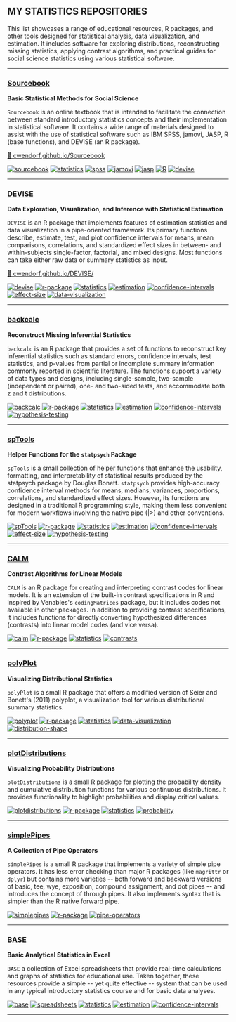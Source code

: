 ## MY STATISTICS REPOSITORIES

This list showcases a range of educational resources, R packages, and other tools designed for statistical analysis, data visualization, and estimation. It includes software for exploring distributions, reconstructing missing statistics, applying contrast algorithms, and practical guides for social science statistics using various statistical software.

---

### [Sourcebook](https://github.com/cwendorf/Sourcebook)

**Basic Statistical Methods for Social Science**

`Sourcebook` is an online textbook that is intended to facilitate the connection between standard introductory statistics concepts and their implementation in statistical software. It contains a wide range of materials designed to assist with the use of statistical software such as IBM SPSS, jamovi, JASP, R (base functions), and DEVISE (an R package).

[🔗 cwendorf.github.io/Sourcebook](https://cwendorf.github.io/Sourcebook)

[![sourcebook](https://img.shields.io/badge/sourcebook-ddf4ff?style=flat-rounded)](https://github.com/topics/sourcebook) 
[![statistics](https://img.shields.io/badge/statistics-ddf4ff?style=flat-rounded)](https://github.com/topics/statistics) 
[![spss](https://img.shields.io/badge/SPSS-ddf4ff?style=flat-rounded)](https://github.com/topics/spss) 
[![jamovi](https://img.shields.io/badge/jamovi-ddf4ff?style=flat-rounded)](https://github.com/topics/jamovi) 
[![jasp](https://img.shields.io/badge/JASP-ddf4ff?style=flat-rounded)](https://github.com/topics/jasp) 
[![R](https://img.shields.io/badge/R-ddf4ff?style=flat-rounded)](https://github.com/topics/r) 
[![devise](https://img.shields.io/badge/DEVISE-ddf4ff?style=flat-rounded)](https://github.com/topics/devise)

---

### [DEVISE](https://github.com/cwendorf/DEVISE)

**Data Exploration, Visualization, and Inference with Statistical Estimation**

`DEVISE` is an R package that implements features of estimation statistics and data visualization in a pipe-oriented framework. Its primary functions describe, estimate, test, and plot confidence intervals for means, mean comparisons, correlations, and standardized effect sizes in between- and within-subjects single-factor, factorial, and mixed designs. Most functions can take either raw data or summary statistics as input.

[🔗 cwendorf.github.io/DEVISE/](https://cwendorf.github.io/DEVISE/)

[![devise](https://img.shields.io/badge/devise-ddf4ff?style=flat-rounded)](https://github.com/topics/devise) 
[![r-package](https://img.shields.io/badge/r--package-ddf4ff?style=flat-rounded)](https://github.com/topics/r-package) 
[![statistics](https://img.shields.io/badge/statistics-ddf4ff?style=flat-rounded)](https://github.com/topics/statistics) 
[![estimation](https://img.shields.io/badge/estimation-ddf4ff?style=flat-rounded)](https://github.com/topics/estimation) 
[![confidence-intervals](https://img.shields.io/badge/confidence--intervals-ddf4ff?style=flat-rounded)](https://github.com/topics/confidence-intervals) 
[![effect-size](https://img.shields.io/badge/effect--size-ddf4ff?style=flat-rounded)](https://github.com/topics/effect-size) 
[![data-visualization](https://img.shields.io/badge/data--visualization-ddf4ff?style=flat-rounded)](https://github.com/topics/data-visualization)

---

### [backcalc](https://github.com/cwendorf/backcalc)

**Reconstruct Missing Inferential Statistics**

`backcalc` is an R package that provides a set of functions to reconstruct key inferential statistics such as standard errors, confidence intervals, test statistics, and p-values from partial or incomplete summary information commonly reported in scientific literature. The functions support a variety of data types and designs, including single-sample, two-sample (independent or paired), one- and two-sided tests, and accommodate both z and t distributions.

[![backcalc](https://img.shields.io/badge/backcalc-ddf4ff?style=flat-rounded)](https://github.com/topics/backcalc) 
[![r-package](https://img.shields.io/badge/r--package-ddf4ff?style=flat-rounded)](https://github.com/topics/r-package) 
[![statistics](https://img.shields.io/badge/statistics-ddf4ff?style=flat-rounded)](https://github.com/topics/statistics) 
[![estimation](https://img.shields.io/badge/estimation-ddf4ff?style=flat-rounded)](https://github.com/topics/estimation) 
[![confidence-intervals](https://img.shields.io/badge/confidence--intervals-ddf4ff?style=flat-rounded)](https://github.com/topics/confidence-intervals)
[![hypothesis-testing](https://img.shields.io/badge/hypothesis--testing-ddf4ff?style=flat-rounded)](https://github.com/topics/hypothesis-testing)

---

### [spTools](https://github.com/cwendorf/spTools)

**Helper Functions for the `statpsych` Package**

`spTools` is a small collection of helper functions that enhance the usability, formatting, and interpretability of statistical results produced by the statpsych package by Douglas Bonett. `statpsych` provides high-accuracy confidence interval methods for means, medians, variances, proportions, correlations, and standardized effect sizes. However, its functions are designed in a traditional R programming style, making them less convenient for modern workflows involving the native pipe (|>) and other conventions.

[![spTools](https://img.shields.io/badge/spTools-ddf4ff?style=flat-rounded)](https://github.com/topics/spTools) 
[![r-package](https://img.shields.io/badge/r--package-ddf4ff?style=flat-rounded)](https://github.com/topics/r-package) 
[![statistics](https://img.shields.io/badge/statistics-ddf4ff?style=flat-rounded)](https://github.com/topics/statistics) 
[![estimation](https://img.shields.io/badge/estimation-ddf4ff?style=flat-rounded)](https://github.com/topics/estimation) 
[![confidence-intervals](https://img.shields.io/badge/confidence--intervals-ddf4ff?style=flat-rounded)](https://github.com/topics/confidence-intervals) 
[![effect-size](https://img.shields.io/badge/effect--size-ddf4ff?style=flat-rounded)](https://github.com/topics/effect-size) 
[![hypothesis-testing](https://img.shields.io/badge/hypothesis--testing-ddf4ff?style=flat-rounded)](https://github.com/topics/hypothesis-testing)

---

### [CALM](https://github.com/cwendorf/CALM)

**Contrast Algorithms for Linear Models**

`CALM` is an R package for creating and interpreting contrast codes for linear models. It is an extension of the built-in contrast specifications in R and inspired by Venables's `codingMatrices` package, but it includes codes not available in other packages. In addition to providing contrast specifications, it includes functions for directly converting hypothesized differences (contrasts) into linear model codes (and vice versa).

[![calm](https://img.shields.io/badge/calm-ddf4ff?style=flat-rounded)](https://github.com/topics/calm) 
[![r-package](https://img.shields.io/badge/r--package-ddf4ff?style=flat-rounded)](https://github.com/topics/r-package) 
[![statistics](https://img.shields.io/badge/statistics-ddf4ff?style=flat-rounded)](https://github.com/topics/statistics) 
[![contrasts](https://img.shields.io/badge/contrasts-ddf4ff?style=flat-rounded)](https://github.com/topics/contrasts)

---

### [polyPlot](https://github.com/cwendorf/polyPlot)

**Visualizing Distributional Statistics**

`polyPlot` is a small R package that offers a modified version of Seier and Bonett's (2011) polyplot, a visualization tool for various distributional summary statistics.

[![polyplot](https://img.shields.io/badge/polyplot-ddf4ff?style=flat-rounded)](https://github.com/topics/polyplot) 
[![r-package](https://img.shields.io/badge/r--package-ddf4ff?style=flat-rounded)](https://github.com/topics/r-package) 
[![statistics](https://img.shields.io/badge/statistics-ddf4ff?style=flat-rounded)](https://github.com/topics/statistics) 
[![data-visualization](https://img.shields.io/badge/data--visualization-ddf4ff?style=flat-rounded)](https://github.com/topics/data-visualization) 
[![distribution-shape](https://img.shields.io/badge/distribution--shape-ddf4ff?style=flat-rounded)](https://github.com/topics/distribution-shape)

---

### [plotDistributions](https://github.com/cwendorf/plotDistributions)

**Visualizing Probability Distributions**

`plotDistributions` is a small R package for plotting the probability density and cumulative distribution functions for various continuous distributions. It provides functionality to highlight probabilities and display critical values.

[![plotdistributions](https://img.shields.io/badge/plotdistributions-ddf4ff?style=flat-rounded)](https://github.com/topics/plotdistributions) 
[![r-package](https://img.shields.io/badge/r--package-ddf4ff?style=flat-rounded)](https://github.com/topics/r-package) 
[![statistics](https://img.shields.io/badge/statistics-ddf4ff?style=flat-rounded)](https://github.com/topics/statistics) 
[![probability](https://img.shields.io/badge/probability-ddf4ff?style=flat-rounded)](https://github.com/topics/probability)

---

### [simplePipes](https://github.com/cwendorf/simplePipes)

**A Collection of Pipe Operators**

`simplePipes` is a small R package that implements a variety of simple pipe operators. It has less error checking than major R packages (like `magrittr` or `dplyr`) but contains more varieties -- both forward and backward versions of basic, tee, wye, exposition, compound assignment, and dot pipes -- and introduces the concept of through pipes. It also implements syntax that is simpler than the R native forward pipe.

[![simplepipes](https://img.shields.io/badge/simplepipes-ddf4ff?style=flat-rounded)](https://github.com/topics/simplepipes) 
[![r-package](https://img.shields.io/badge/r--package-ddf4ff?style=flat-rounded)](https://github.com/topics/r-package) 
[![pipe-operators](https://img.shields.io/badge/pipe--operators-ddf4ff?style=flat-rounded)](https://github.com/topics/pipe-operators)

---

### [BASE](https://github.com/cwendorf/BASE)

**Basic Analytical Statistics in Excel**

`BASE` a collection of Excel spreadsheets that provide real-time calculations and graphs of statistics for educational use. Taken together, these resources provide a simple -- yet quite effective -- system that can be used in any typical introductory statistics course and for basic data analyses.

[![base](https://img.shields.io/badge/base-ddf4ff?style=flat-rounded)](https://github.com/topics/base) 
[![spreadsheets](https://img.shields.io/badge/spreadsheets-ddf4ff?style=flat-rounded)](https://github.com/topics/spreadsheets) 
[![statistics](https://img.shields.io/badge/statistics-ddf4ff?style=flat-rounded)](https://github.com/topics/statistics) 
[![estimation](https://img.shields.io/badge/estimation-ddf4ff?style=flat-rounded)](https://github.com/topics/estimation) 
[![confidence-intervals](https://img.shields.io/badge/confidence--intervals-ddf4ff?style=flat-rounded)](https://github.com/topics/confidence-intervals)

---

